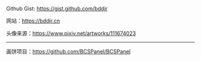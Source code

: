 Github Gist: https://gist.github.com/bddjr

网站：https://bddjr.cn

头像来源：https://www.pixiv.net/artworks/111674023

***
画饼项目：https://github.com/BCSPanel/BCSPanel
